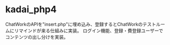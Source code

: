 # kadai_php4
 
ChatWorkのAPIを"insert.php"に埋め込み、登録するとChatWorkのテストルームにリマインドが来る仕組みに実装。
ログイン機能、登録・費登録ユーザーでコンテンツの出し分けを実装。
